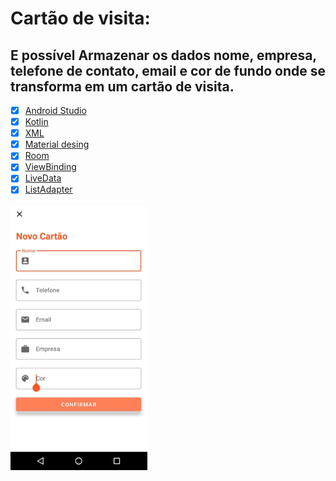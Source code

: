# Cartão de visita:

  ## E possível Armazenar os dados nome, empresa, telefone de contato, email e cor de fundo onde se transforma em um cartão de visita.  
 
 - [x] [Android Studio](https://developer.android.com/studio?hl=pt&gclsrc=aw.ds&gclid=Cj0KCQiAk4aOBhCTARIsAFWFP9GJFuME6UxG4cgkUFzeBFgfa0b1XHhdBN9EPVe4G0To3rPTH6PDaw8aAr80EALw_wcB)
- [x] [Kotlin](https://developer.android.com/kotlin?hl=pt&gclsrc=aw.ds&gclid=Cj0KCQiAk4aOBhCTARIsAFWFP9EYXeWC3amRzUtIkC9bwzgZbb4IUHqbp6vk8MgYOZ--DXlN1S484cUaAtvfEALw_wcB)
- [x] [XML](https://developer.android.com/guide/topics/manifest/manifest-intro?gclsrc=aw.ds&gclid=Cj0KCQiAk4aOBhCTARIsAFWFP9GgxOFGyEUBS_kUYd_6Zq1mPFL0iYbW588UovfFmujkYNoX7RrAolcaAj6fEALw_wcB) 
- [x] [Material desing](https://material.io/design)
- [x] [Room](https://developer.android.com/jetpack/androidx/releases/room?gclsrc=aw.ds&gclid=Cj0KCQiAk4aOBhCTARIsAFWFP9FAMP6Z92ntO4lzEOfkxBoEjXhgF5fSQUiqo8O0gVYPn0Oai87FfAaAmrIEALw_wcB)
- [x] [ViewBinding](https://developer.android.com/topic/libraries/view-binding)
- [x] [LiveData](https://developer.android.com/topic/libraries/architecture/livedata?hl=pt-br)
- [x] [ListAdapter](https://medium.com/android-dev-br/como-criar-um-listadapter-usando-kotlin-1f2259840ebc)

<img src="https://github.com/wesleyorrr/Business_Card_DIO_Inter/blob/master/um.jpg" height="425" />
